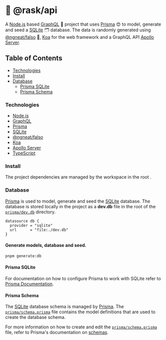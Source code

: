 # 🐇 @rask/api

A [Node.js](1) based [GraphQL](2) 🦄 project that uses [Prisma](3) 😍 to model, generate and seed a [SQLite](4) 🗂️ database. The data is randomly generated using [@ngneat/falso](4) 🎲, [Koa]() for the web framework and a GraphQL API [Apollo Server](5).

[1]: https://nodejs.org/en
[2]: https://graphql.org/
[3]: https://www.prisma.io
[4]: https://sqlite.org/index.html
[5]: https://ngneat.github.io/falso/
[6]: https://koajs.com/
[7]: https://www.apollographql.com/docs/apollo-server

## Table of Contents

- [Technologies](#technologies)
- [Install](#install)
- [Database](#database)
  - [Prisma SQLite]()
  - [Prisma Schema](#📐-prisma-schema)

### Technologies

- [Node.js](https://nodejs.org/en)
- [GraphQL](https://graphql.org/)
- [Prisma](https://www.prisma.io)
- [SQLite](https://sqlite.org/index.html)
- [@ngneat/falso](https://ngneat.github.io/falso/)
- [Koa](https://koajs.com/)
- [Apollo Server](https://www.apollographql.com/docs/apollo-server)
- [TypeScript](https://typescriptlang.org)

### Install

The project dependencies are managed by the workspace in the root
.

### Database

[Prisma](1) is used to model, generate and seed the [SQLite](2) database. The database is stored locally in the project as a **dev.db** file in the root of the [`prisma/dev.db`](3) directory.

```prisma
datasource db {
  provider = "sqlite"
  url      = "file:./dev.db"
}
```

[1]: https://www.prisma.io
[2]: https://sqlite.org/index.html
[3]: /prisma/dev.db

#### Generate models, database and seed.

```bash
pnpm generate:db
```

#### Prisma SQLite

For documentation on how to configure Prisma to work with SQLite refer to [Prisma Documentation](https://www.prisma.io/docs/concepts/database-connectors/sqlite).

#### Prisma Schema

The [SQLite](1) database schema is managed by [Prisma](2). The [`prisma/schema.prisma`](3s) file contains the model definitions that are used to create the database schema.

For more information on how to create and edit the [`prisma/schema.prisma`](3) file, refer to Prisma's documentation on [schemas](4).

[1]: https://sqlite.org/index.html
[2]: https://www.prisma.io
[3]: /prisma/schema.prisma
[4]: https://www.prisma.io/docs/reference/api-reference/prisma-schema-reference
